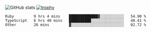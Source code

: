 ![GitHub stats](https://github-readme-stats.vercel.app/api?username=ksk001100&show_icons=true&theme=tokyonight)
[![trophy](https://github-profile-trophy.vercel.app/?username=ksk001100&theme=onedark)](https://github.com/ryo-ma/github-profile-trophy)

<!--START_SECTION:waka-->

```text
Ruby         9 hrs 4 mins    █████████████▓░░░░░░░░░░░   54.90 %
TypeScript   6 hrs 40 mins   ██████████░░░░░░░░░░░░░░░   40.41 %
Other        26 mins         ▓░░░░░░░░░░░░░░░░░░░░░░░░   02.72 %
```

<!--END_SECTION:waka-->
